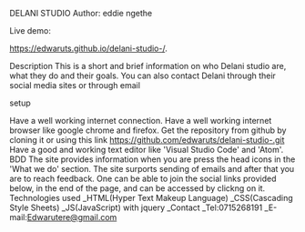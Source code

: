 DELANI STUDIO
Author:
eddie ngethe

Live demo:

https://edwaruts.github.io/delani-studio-/.

Description
This is a short and brief information on who  Delani studio are, what they do and their goals. You can also contact Delani through their social media sites or through email

setup

Have a well working internet connection.
Have a well working internet browser like google chrome and firefox.
Get the repository from github by cloning it or using this link https://github.com/edwaruts/delani-studio-.git
Have a good and working text editor like 'Visual Studio Code' and 'Atom'.
BDD
The site provides information when you are press the head icons in the 'What we do' section.
The site surports sending of emails and after that you are to reach feedback.
One can be able to join the social links provided below, in the end of the page, and can be accessed by clickng on it.
Technologies used
_HTML(Hyper Text Makeup Language)
_CSS(Cascading Style Sheets)
_JS(JavaScript) with jquery
_Contact
_Tel:0715268191 
_E-mail:Edwarutere@gmail.com
